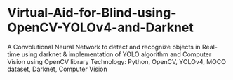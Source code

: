 # Virtual-Aid-for-Blind-using-OpenCV-YOLOv4-and-Darknet
A Convolutional Neural Network to detect and recognize objects in Real-time using darknet &amp; implementation of YOLO algorithm and Computer Vision using OpenCV library Technology: Python, OpenCV, YOLOv4, MOCO dataset, Darknet, Computer Vision
